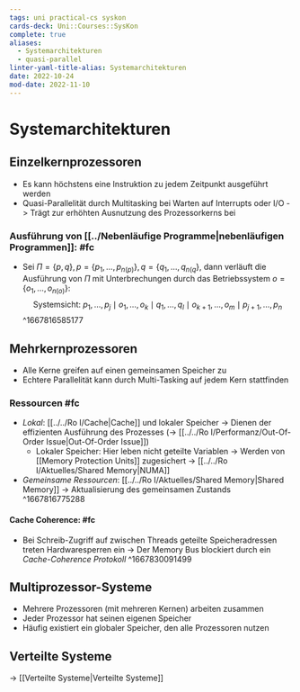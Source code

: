 ```yaml
---
tags: uni practical-cs syskon
cards-deck: Uni::Courses::SysKon
complete: true
aliases:
  - Systemarchitekturen
  - quasi-parallel
linter-yaml-title-alias: Systemarchitekturen
date: 2022-10-24
mod-date: 2022-11-10
---
```


# Systemarchitekturen

## Einzelkernprozessoren
- Es kann höchstens eine Instruktion zu jedem Zeitpunkt ausgeführt werden
- Quasi-Parallelität durch Multitasking bei Warten auf Interrupts oder I/O
	-> Trägt zur erhöhten Ausnutzung des Prozessorkerns bei

### Ausführung von [[../Nebenläufige Programme|nebenläufigen Programmen]]: #fc
- Sei $\Pi=\{p,q\},p=\{p_1,\dots,p_{n(p)}\},q=\{q_1,\dots,q_{n(q}\}$, dann verläuft die Ausführung von $\Pi$ mit Unterbrechungen durch das Betriebssystem $o=\{o_1,\dots,o_{n(o)}\}$:
$$\text{Systemsicht: }p_1,\dots,p_j\mid o_1,\dots,o_k\mid q_1,\dots,q_l\mid o_{k+1},\dots,o_m\mid p_{j+1},\dots,p_n$$
^1667816585177

## Mehrkernprozessoren
- Alle Kerne greifen auf einen gemeinsamen Speicher zu
- Echtere Parallelität kann durch Multi-Tasking auf jedem Kern stattfinden

### Ressourcen #fc
- *Lokal*: [[../../Ro I/Cache|Cache]] und lokaler Speicher
	-> Dienen der effizienten Ausführung des Prozesses (-> [[../../Ro I/Performanz/Out-Of-Order Issue|Out-Of-Order Issue]])
	- Lokaler Speicher: Hier leben nicht geteilte Variablen
		-> Werden von [[Memory Protection Units]] zugesichert
		-> [[../../Ro I/Aktuelles/Shared Memory|NUMA]]
- *Gemeinsame Ressourcen*: [[../../Ro I/Aktuelles/Shared Memory|Shared Memory]]
	-> Aktualisierung des gemeinsamen Zustands
^1667816775288

#### Cache Coherence: #fc
- Bei Schreib-Zugriff auf zwischen Threads geteilte Speicheradressen treten Hardwaresperren ein
	-> Der Memory Bus blockiert durch ein *Cache-Coherence Protokoll*
^1667830091499

## Multiprozessor-Systeme
- Mehrere Prozessoren (mit mehreren Kernen) arbeiten zusammen
- Jeder Prozessor hat seinen eigenen Speicher
- Häufig existiert ein globaler Speicher, den alle Prozessoren nutzen

## Verteilte Systeme
-> [[Verteilte Systeme|Verteilte Systeme]]
